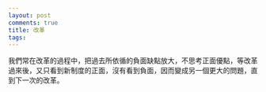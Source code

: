 ```yaml
---
layout: post
comments: true
title: 改革
tags: 
---
```

我們常在改革的過程中，把過去所依循的負面缺點放大，不思考正面優點，等改革過來後，又只看到新制度的正面，沒有看到負面，因而變成另一個更大的問題，直到下一次的改革。

